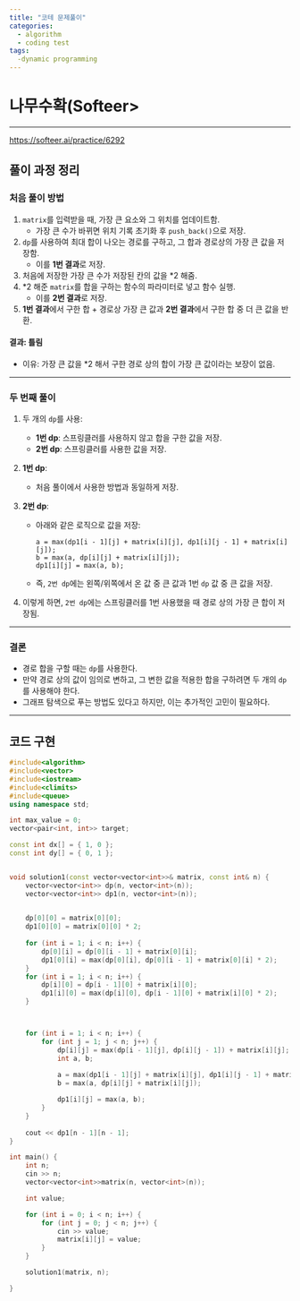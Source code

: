 ```yaml
---
title: "코테 문제풀이"
categories:
  - algorithm
  - coding test
tags:
  -dynamic programming
---
```


# 나무수확(Softeer>
---

https://softeer.ai/practice/6292

## 풀이 과정 정리

### **처음 풀이 방법**
1. `matrix`를 입력받을 때, 가장 큰 요소와 그 위치를 업데이트함.
   - 가장 큰 수가 바뀌면 위치 기록 초기화 후 `push_back()`으로 저장.
2. `dp`를 사용하여 최대 합이 나오는 경로를 구하고, 그 합과 경로상의 가장 큰 값을 저장함.
   - 이를 **1번 결과**로 저장.
3. 처음에 저장한 가장 큰 수가 저장된 칸의 값을 *2 해줌.
4. *2 해준 `matrix`를 합을 구하는 함수의 파라미터로 넣고 함수 실행.
   - 이를 **2번 결과**로 저장.
5. **1번 결과**에서 구한 합 + 경로상 가장 큰 값과 **2번 결과**에서 구한 합 중 더 큰 값을 반환.

#### 결과: 틀림
- 이유: 가장 큰 값을 *2 해서 구한 경로 상의 합이 가장 큰 값이라는 보장이 없음.

---

### **두 번째 풀이**
1. 두 개의 `dp`를 사용:
   - **1번 dp**: 스프링클러를 사용하지 않고 합을 구한 값을 저장.
   - **2번 dp**: 스프링클러를 사용한 값을 저장.
   
2. **1번 dp**:
   - 처음 풀이에서 사용한 방법과 동일하게 저장.

3. **2번 dp**:
   - 아래와 같은 로직으로 값을 저장:
     ```
     a = max(dp1[i - 1][j] + matrix[i][j], dp1[i][j - 1] + matrix[i][j]);
     b = max(a, dp[i][j] + matrix[i][j]);
     dp1[i][j] = max(a, b);
     ```
   - 즉, `2번 dp`에는 왼쪽/위쪽에서 온 값 중 큰 값과 1번 `dp` 값 중 큰 값을 저장.

4. 이렇게 하면, `2번 dp`에는 스프링클러를 1번 사용했을 때 경로 상의 가장 큰 합이 저장됨.

---

### **결론**
- 경로 합을 구할 때는 `dp`를 사용한다.
- 만약 경로 상의 값이 임의로 변하고, 그 변한 값을 적용한 합을 구하려면 두 개의 `dp`를 사용해야 한다.
- 그래프 탐색으로 푸는 방법도 있다고 하지만, 이는 추가적인 고민이 필요하다.

---

## 코드 구현
```cpp
#include<algorithm>
#include<vector>
#include<iostream>
#include<climits>
#include<queue>
using namespace std;

int max_value = 0;
vector<pair<int, int>> target;

const int dx[] = { 1, 0 };
const int dy[] = { 0, 1 };


void solution1(const vector<vector<int>>& matrix, const int& n) {
	vector<vector<int>> dp(n, vector<int>(n));
	vector<vector<int>> dp1(n, vector<int>(n));

	
	dp[0][0] = matrix[0][0];
	dp1[0][0] = matrix[0][0] * 2;
	
	for (int i = 1; i < n; i++) {
		dp[0][i] = dp[0][i - 1] + matrix[0][i];
		dp1[0][i] = max(dp[0][i], dp[0][i - 1] + matrix[0][i] * 2);
	}
	for (int i = 1; i < n; i++) {
		dp[i][0] = dp[i - 1][0] + matrix[i][0];
		dp1[i][0] = max(dp[i][0], dp[i - 1][0] + matrix[i][0] * 2);
	}



	for (int i = 1; i < n; i++) {
		for (int j = 1; j < n; j++) {
			dp[i][j] = max(dp[i - 1][j], dp[i][j - 1]) + matrix[i][j];
			int a, b;
			
			a = max(dp1[i - 1][j] + matrix[i][j], dp1[i][j - 1] + matrix[i][j]);
			b = max(a, dp[i][j] + matrix[i][j]);

			dp1[i][j] = max(a, b);
		}
	}
	
	cout << dp1[n - 1][n - 1];
}

int main() {
	int n;
	cin >> n;
	vector<vector<int>>matrix(n, vector<int>(n));

	int value;

	for (int i = 0; i < n; i++) {
		for (int j = 0; j < n; j++) {
			cin >> value;
			matrix[i][j] = value;
		}
	}

	solution1(matrix, n);

}
